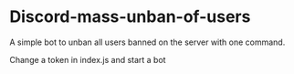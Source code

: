 # Discord-mass-unban-of-users
A simple bot to unban all users banned on the server with one command.


Change a token in index.js and start a bot
